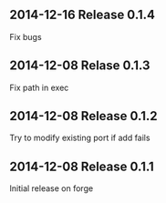 ## 2014-12-16 Release 0.1.4

Fix bugs

## 2014-12-08 Relase 0.1.3

Fix path in exec

## 2014-12-08 Release 0.1.2

Try to modify existing port if add fails

## 2014-12-08 Release 0.1.1

Initial release on forge
